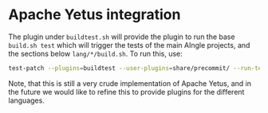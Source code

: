 # Apache Yetus integration

The plugin under `buildtest.sh` will provide the plugin to run the base `build.sh test` which will trigger the tests of the main AIngle projects, and the sections below `lang/*/build.sh`. To run this, use:

```bash
test-patch --plugins=buildtest --user-plugins=share/precommit/ --run-tests --empty-patch --docker --dockerfile=share/docker/Dockerfile --dirty-workspace --verbose=true
```

Note, that this is still a very crude implementation of Apache Yetus, and in the future we would like to refine this to provide plugins for the different languages.
